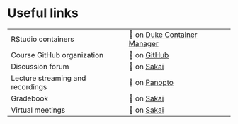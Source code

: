 # Useful links


|                            |                                                                                                                                      |
|----------------------------|--------------------------------------------------------------------------------------------------------------------------------------|
| RStudio containers         | 🔗 on [Duke Container Manager](https://cmgr.oit.duke.edu/containers)                                                                  |
| Course GitHub organization | 🔗 on [GitHub](https://github.com/sta210-s22)                                                                                        |
| Discussion forum           | 🔗 on [Sakai](https://sakai.duke.edu/portal/site/779c3ebe-3b88-4bcc-bd01-1813e8396a23/tool/13b6446a-a6c6-4222-8cfb-c36d1f70802b)                                                                 |
| Lecture streaming and recordings         | 🔗 on [Panopto](https://duke.hosted.panopto.com/Panopto/Pages/Sessions/List.aspx#folderID=%22d6c1d58a-cb6d-4732-9d4b-ae0c011bf767%22) |
| Gradebook                  | 🔗 on [Sakai](https://sakai.duke.edu/portal/site/779c3ebe-3b88-4bcc-bd01-1813e8396a23/tool/69078433-67a6-4054-a2e7-9e6c202ecdc3/)     |
| Virtual meetings           | 🔗 on [Sakai](https://sakai.duke.edu/portal/site/779c3ebe-3b88-4bcc-bd01-1813e8396a23/page/d5eef508-07a4-4c6d-b7bd-4614a9631562)      |
